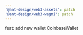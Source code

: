 ```yaml
---
'@ant-design/web3-assets': patch
'@ant-design/web3-wagmi': patch
---
```


feat: add new wallet CoinbaseWallet

